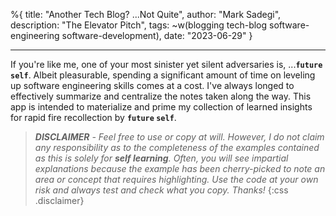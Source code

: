 %{
  title: "Another Tech Blog? ...Not Quite",
  author: "Mark Sadegi",
  description: "The Elevator Pitch",
  tags: ~w(blogging tech-blog software-engineering software-development),
  date: "2023-06-29"
}

---

If you're like me, one of your most sinister yet silent adversaries is, ...**`future` `self`**. Albeit pleasurable, spending a significant amount of time on leveling up software engineering skills comes at a cost. I've always longed to effectively summarize and centralize the notes taken along the way. This app is intended to materialize and prime my collection of learned insights for rapid fire recollection by **`future` `self`**.


>_**DISCLAIMER** - Feel free to use or copy at will. However, I do not claim any responsibility as to the completeness of the examples contained as this is solely for **self learning**. Often, you will see impartial explanations because the example has been cherry-picked to note an area or concept that requires highlighting. Use the code at your own risk and always test and check what you copy. Thanks!_
>{:css .disclaimer}